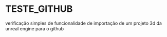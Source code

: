 # TESTE_GITHUB

verificação simples de funcionalidade de importação de um projeto 3d da unreal engine para o github
